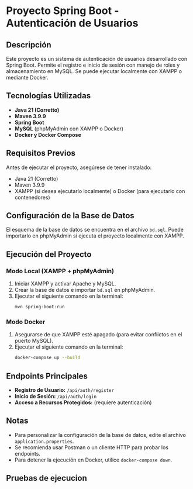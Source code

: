 # Proyecto Spring Boot - Autenticación de Usuarios

## Descripción
Este proyecto es un sistema de autenticación de usuarios desarrollado con Spring Boot. Permite el registro e inicio de sesión con manejo de roles y almacenamiento en MySQL. Se puede ejecutar localmente con XAMPP o mediante Docker.

## Tecnologías Utilizadas
- **Java 21 (Corretto)**
- **Maven 3.9.9**
- **Spring Boot**
- **MySQL** (phpMyAdmin con XAMPP o Docker)
- **Docker y Docker Compose**

## Requisitos Previos
Antes de ejecutar el proyecto, asegúrese de tener instalado:
- Java 21 (Corretto)
- Maven 3.9.9
- XAMPP (si desea ejecutarlo localmente) o Docker (para ejecutarlo con contenedores)

## Configuración de la Base de Datos
El esquema de la base de datos se encuentra en el archivo `bd.sql`. Puede importarlo en phpMyAdmin si ejecuta el proyecto localmente con XAMPP.

## Ejecución del Proyecto

### Modo Local (XAMPP + phpMyAdmin)
1. Iniciar XAMPP y activar Apache y MySQL.
2. Crear la base de datos e importar `bd.sql` en phpMyAdmin.
3. Ejecutar el siguiente comando en la terminal:
   ```sh
   mvn spring-boot:run
   ```

### Modo Docker
1. Asegurarse de que XAMPP esté apagado (para evitar conflictos en el puerto MySQL).
2. Ejecutar el siguiente comando en la terminal:
   ```sh
   docker-compose up --build
   ```

## Endpoints Principales
- **Registro de Usuario:** `/api/auth/register`
- **Inicio de Sesión:** `/api/auth/login`
- **Acceso a Recursos Protegidos:** (requiere autenticación)

## Notas
- Para personalizar la configuración de la base de datos, edite el archivo `application.properties`.
- Se recomienda usar Postman o un cliente HTTP para probar los endpoints.
- Para detener la ejecución en Docker, utilice `docker-compose down`.

## Pruebas de ejecucion